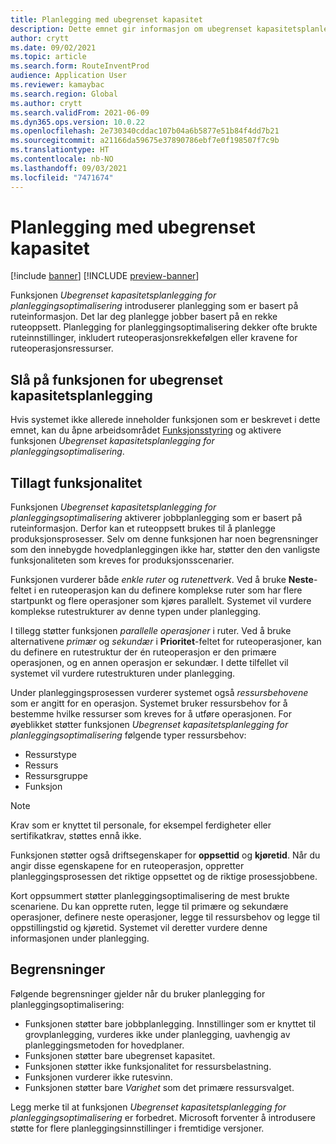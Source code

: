 ```yaml
---
title: Planlegging med ubegrenset kapasitet
description: Dette emnet gir informasjon om ubegrenset kapasitetsplanlegging for planleggingsoptimalisering. Den beskriver også gjeldende funksjonsbegrensninger.
author: crytt
ms.date: 09/02/2021
ms.topic: article
ms.search.form: RouteInventProd
audience: Application User
ms.reviewer: kamaybac
ms.search.region: Global
ms.author: crytt
ms.search.validFrom: 2021-06-09
ms.dyn365.ops.version: 10.0.22
ms.openlocfilehash: 2e730340cddac107b04a6b5877e51b84f4dd7b21
ms.sourcegitcommit: a21166da59675e37890786ebf7e0f198507f7c9b
ms.translationtype: HT
ms.contentlocale: nb-NO
ms.lasthandoff: 09/03/2021
ms.locfileid: "7471674"
---
```

# <a name="scheduling-with-infinite-capacity"></a>Planlegging med ubegrenset kapasitet

[!include [banner](../../includes/banner.md)]
[!INCLUDE [preview-banner](../../includes/preview-banner.md)]

Funksjonen *Ubegrenset kapasitetsplanlegging for planleggingsoptimalisering* introduserer planlegging som er basert på ruteinformasjon. Det lar deg planlegge jobber basert på en rekke ruteoppsett. Planlegging for planleggingsoptimalisering dekker ofte brukte ruteinnstillinger, inkludert ruteoperasjonsrekkefølgen eller kravene for ruteoperasjonsressurser.

## <a name="turn-on-the-infinite-capacity-scheduling-feature"></a>Slå på funksjonen for ubegrenset kapasitetsplanlegging

Hvis systemet ikke allerede inneholder funksjonen som er beskrevet i dette emnet, kan du åpne arbeidsområdet [Funksjonsstyring](../../../fin-ops-core/fin-ops/get-started/feature-management/feature-management-overview.md) og aktivere funksjonen *Ubegrenset kapasitetsplanlegging for planleggingsoptimalisering*.

## <a name="added-functionality"></a>Tillagt funksjonalitet

Funksjonen *Ubegrenset kapasitetsplanlegging for planleggingsoptimalisering* aktiverer jobbplanlegging som er basert på ruteinformasjon. Derfor kan et ruteoppsett brukes til å planlegge produksjonsprosesser. Selv om denne funksjonen har noen begrensninger som den innebygde hovedplanleggingen ikke har, støtter den den vanligste funksjonaliteten som kreves for produksjonsscenarier.

Funksjonen vurderer både *enkle ruter* og *rutenettverk*. Ved å bruke **Neste**-feltet i en ruteoperasjon kan du definere komplekse ruter som har flere startpunkt og flere operasjoner som kjøres parallelt. Systemet vil vurdere komplekse rutestrukturer av denne typen under planlegging.

I tillegg støtter funksjonen *parallelle operasjoner* i ruter. Ved å bruke alternativene *primær* og *sekundær* i **Prioritet**-feltet for ruteoperasjoner, kan du definere en rutestruktur der én ruteoperasjon er den primære operasjonen, og en annen operasjon er sekundær. I dette tilfellet vil systemet vil vurdere rutestrukturen under planlegging.

Under planleggingsprosessen vurderer systemet også *ressursbehovene* som er angitt for en operasjon. Systemet bruker ressursbehov for å bestemme hvilke ressurser som kreves for å utføre operasjonen. For øyeblikket støtter funksjonen *Ubegrenset kapasitetsplanlegging for planleggingsoptimalisering* følgende typer ressursbehov:

- Ressurstype
- Ressurs
- Ressursgruppe
- Funksjon

> [!NOTE]
> Krav som er knyttet til personale, for eksempel ferdigheter eller sertifikatkrav, støttes ennå ikke.

Funksjonen støtter også driftsegenskaper for **oppsettid** og **kjøretid**. Når du angir disse egenskapene for en ruteoperasjon, oppretter planleggingsprosessen det riktige oppsettet og de riktige prosessjobbene.

Kort oppsummert støtter planleggingsoptimalisering de mest brukte scenariene. Du kan opprette ruten, legge til primære og sekundære operasjoner, definere neste operasjoner, legge til ressursbehov og legge til oppstillingstid og kjøretid. Systemet vil deretter vurdere denne informasjonen under planlegging.

## <a name="limitations"></a>Begrensninger

Følgende begrensninger gjelder når du bruker planlegging for planleggingsoptimalisering:

- Funksjonen støtter bare jobbplanlegging. Innstillinger som er knyttet til grovplanlegging, vurderes ikke under planlegging, uavhengig av planleggingsmetoden for hovedplaner.
- Funksjonen støtter bare ubegrenset kapasitet.
- Funksjonen støtter ikke funksjonalitet for ressursbelastning.
- Funksjonen vurderer ikke rutesvinn.
- Funksjonen støtter bare *Varighet* som det primære ressursvalget.

Legg merke til at funksjonen *Ubegrenset kapasitetsplanlegging for planleggingsoptimalisering* er forbedret. Microsoft forventer å introdusere støtte for flere planleggingsinnstillinger i fremtidige versjoner.
